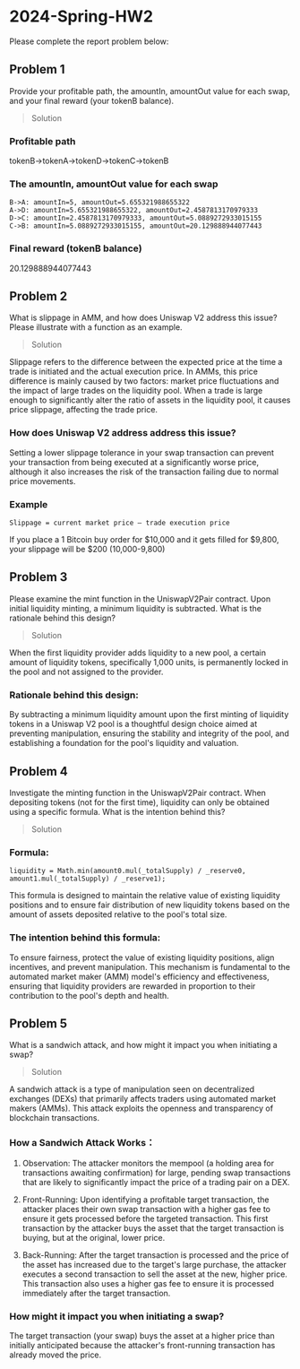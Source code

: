 # 2024-Spring-HW2

Please complete the report problem below:

## Problem 1
Provide your profitable path, the amountIn, amountOut value for each swap, and your final reward (your tokenB balance).

> Solution

### Profitable path

tokenB->tokenA->tokenD->tokenC->tokenB

### The amountIn, amountOut value for each swap
```
B->A: amountIn=5, amountOut=5.655321988655322  
A->D: amountIn=5.655321988655322, amountOut=2.4587813170979333  
D->C: amountIn=2.4587813170979333, amountOut=5.0889272933015155  
C->B: amountIn=5.0889272933015155, amountOut=20.129888944077443
```

### Final reward (tokenB balance)

20.129888944077443

## Problem 2
What is slippage in AMM, and how does Uniswap V2 address this issue? Please illustrate with a function as an example.

> Solution

Slippage refers to the difference between the expected price at the time a trade is initiated and the actual execution price.
In AMMs, this price difference is mainly caused by two factors: market price fluctuations and the impact of large trades on the liquidity pool.
When a trade is large enough to significantly alter the ratio of assets in the liquidity pool, it causes price slippage, affecting the trade price.

### How does Uniswap V2 address address this issue?

Setting a lower slippage tolerance in your swap transaction can prevent your transaction from being executed at a significantly worse price, 
although it also increases the risk of the transaction failing due to normal price movements.

### Example
```
Slippage = current market price – trade execution price
```

If you place a 1 Bitcoin buy order for $10,000 and it gets filled for $9,800, your slippage will be $200 (10,000-9,800)

## Problem 3
Please examine the mint function in the UniswapV2Pair contract. Upon initial liquidity minting, a minimum liquidity is subtracted. What is the rationale behind this design?

> Solution

When the first liquidity provider adds liquidity to a new pool, a certain amount of liquidity tokens, specifically 1,000 units, is permanently locked in the pool and not assigned to the provider.

### Rationale behind this design:

By subtracting a minimum liquidity amount upon the first minting of liquidity tokens in a Uniswap V2 pool is a thoughtful design choice aimed at preventing manipulation, 
ensuring the stability and integrity of the pool, and establishing a foundation for the pool's liquidity and valuation.

## Problem 4
Investigate the minting function in the UniswapV2Pair contract. When depositing tokens (not for the first time), liquidity can only be obtained using a specific formula. What is the intention behind this?

> Solution

### Formula:
```
liquidity = Math.min(amount0.mul(_totalSupply) / _reserve0, amount1.mul(_totalSupply) / _reserve1);
```

This formula is designed to maintain the relative value of existing liquidity positions and to ensure fair distribution of new liquidity tokens based on the amount of assets deposited relative to the pool's total size.

### The intention behind this formula:

To ensure fairness, protect the value of existing liquidity positions, align incentives, and prevent manipulation. 
This mechanism is fundamental to the automated market maker (AMM) model's efficiency and effectiveness, ensuring that liquidity providers are rewarded in proportion to their contribution to the pool's depth and health.

## Problem 5
What is a sandwich attack, and how might it impact you when initiating a swap?

> Solution

A sandwich attack is a type of manipulation seen on decentralized exchanges (DEXs) that primarily affects traders using automated market makers (AMMs).
This attack exploits the openness and transparency of blockchain transactions.

### How a Sandwich Attack Works：

1. Observation: The attacker monitors the mempool (a holding area for transactions awaiting confirmation) for large, pending swap transactions that are likely to significantly impact the price of a trading pair on a DEX.

2. Front-Running: Upon identifying a profitable target transaction, the attacker places their own swap transaction with a higher gas fee to ensure it gets processed before the targeted transaction. 
This first transaction by the attacker buys the asset that the target transaction is buying, but at the original, lower price.

3. Back-Running: After the target transaction is processed and the price of the asset has increased due to the target's large purchase, 
the attacker executes a second transaction to sell the asset at the new, higher price. This transaction also uses a higher gas fee to ensure it is processed immediately after the target transaction.

### How might it impact you when initiating a swap?

The target transaction (your swap) buys the asset at a higher price than initially anticipated because the attacker's front-running transaction has already moved the price.
